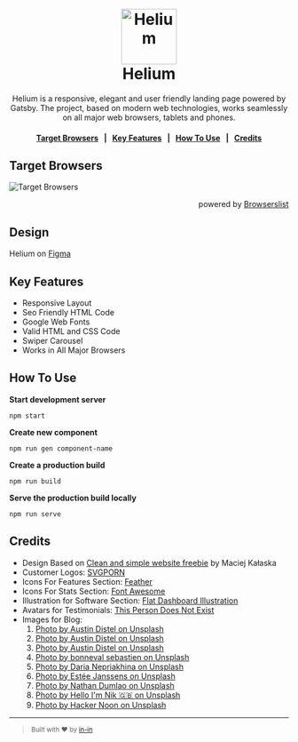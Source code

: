 <h1 align="center">
  <br>
  <a href="https://helium.now.sh/"><img src="https://user-images.githubusercontent.com/8797432/71473754-74489b00-27e9-11ea-9b8f-7d9d66e521f4.png" alt="Helium" title="Helium" width="100" height="100"></a>
  <br>
  Helium
  <br>
</h1>

<p align="center">Helium is a responsive, elegant and user friendly landing page powered by Gatsby. The project, based on modern web technologies, works seamlessly on all major web browsers, tablets and phones.</p>

<h4 align="center">
	<a href="#target-browsers">Target Browsers</a>
	&nbsp;&nbsp;|&nbsp;&nbsp;
	<a href="#key-features">Key Features</a>
	&nbsp;&nbsp;|&nbsp;&nbsp;
	<a href="#how-to-use">How To Use</a>
	&nbsp;&nbsp;|&nbsp;&nbsp;
	<a href="#credits">Credits</a>
</h4>

## Target Browsers

![Target Browsers](https://user-images.githubusercontent.com/8797432/72414896-576a0c80-3784-11ea-9ce2-db04f8b24a49.png "Target Browsers")

<p align="right">powered by <a href="https://browserl.ist/" title="Browserslist">Browserslist</a></p>

## Design
Helium on [Figma](https://www.figma.com/file/OglK88QZl9TWF02CrNiiHsYS/helium?node-id=0%3A1)

## Key Features

* Responsive Layout
* Seo Friendly HTML Code
* Google Web Fonts
* Valid HTML and CSS Code
* Swiper Carousel
* Works in All Major Browsers


## How To Use

**Start development server**

```shell
npm start
```

**Create new component**

```shell
npm run gen component-name
```

**Create a production build**

```shell
npm run build
```

**Serve the production build locally**

```shell
npm run serve
```


## Credits

- Design Based on [Clean and simple website freebie](https://dribbble.com/shots/4609742--Clean-and-simple-website-freebie) by Maciej Kałaska
- Customer Logos: [SVGPORN](https://svgporn.com/)
- Icons For Features Section: [Feather](https://github.com/feathericons/feather)
- Icons For Stats Section: [Font Awesome](https://github.com/FortAwesome/Font-Awesome)
- Illustration for Software Section: [Flat Dashboard Illustration ](https://sketchrepo.com/free-sketch/flat-dashboard-illustration-freebie/)
- Avatars for Testimonials: [This Person Does Not Exist](https://thispersondoesnotexist.com/)
- Images for Blog:
	1. [Photo by Austin Distel on Unsplash](https://unsplash.com/photos/wD1LRb9OeEo)
	1. [Photo by Austin Distel on Unsplash](https://unsplash.com/photos/Imc-IoZDMXc)
	1. [Photo by Austin Distel on Unsplash](https://unsplash.com/photos/goFBjlQiZFU)
	1. [Photo by bonneval sebastien on Unsplash](https://unsplash.com/photos/UIpFY1Umamw)
	1. [Photo by Daria Nepriakhina on Unsplash](https://unsplash.com/photos/xY55bL5mZAM)
	1. [Photo by Estée Janssens on Unsplash](https://unsplash.com/photos/zni0zgb3bkQ)
	1. [Photo by Nathan Dumlao on Unsplash](https://unsplash.com/photos/PgFA6e3GOaU)
	1. [Photo by Hello I'm Nik 🇬🇧 on Unsplash](https://unsplash.com/photos/-UrLUw40GkA)
	1. [Photo by Hacker Noon on Unsplash](https://unsplash.com/photos/SWDxRmJ5wvA)

---

> <sub>Built with ❤︎ by <a href="https://github.com/in-in">in-in</a></sub>

